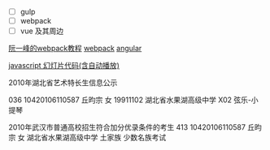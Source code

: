 - [ ] gulp
- [ ] webpack
- [ ] vue 及其周边

[阮一峰的webpack教程](https://github.com/ruanyf/webpack-demos)
[webpack](http://v.youku.com/v_show/id_XMjY4MzM5MjM2OA==.html)
[angular](http://v.youku.com/v_show/id_XMTcwMzAxNzA1Mg==.html?f=28019830&spm=a2hzp.8244740.0.0)

[javascript 幻灯片代码(含自动播放)](http://www.runoob.com/w3cnote/javascript-slideshow.html)

2010年湖北省艺术特长生信息公示

036
10420106110587
丘昀宗
女
19911102
湖北省水果湖高级中学
X02
弦乐-小提琴

2010年武汉市普通高校招生符合加分优录条件的考生
413
10420106110587
丘昀宗
女
湖北省水果湖高级中学
土家族
少数名族考试




